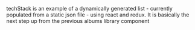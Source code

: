 techStack is an example of a dynamically generated list - currently populated from a static json file - using react and redux.  It is basically the next step up from the previous albums library component

